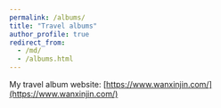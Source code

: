 ```yaml
---
permalink: /albums/
title: "Travel albums"
author_profile: true
redirect_from: 
  - /md/
  - /albums.html
---
```


My travel album website: [https://www.wanxinjin.com/](https://www.wanxinjin.com/) 
